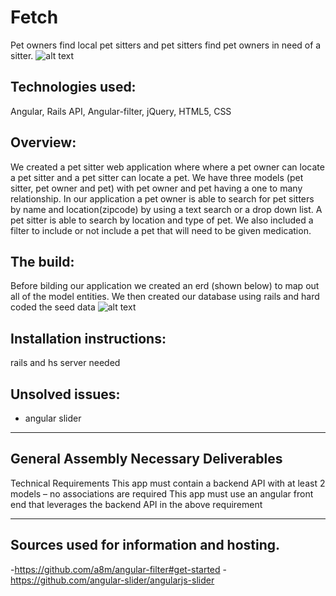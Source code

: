 # Fetch
Pet owners find local pet sitters and pet sitters find pet owners in need of a sitter. 
![alt text](https://github.com/scottpiercew/project-3/blob/master/Screen%20Shot%202017-06-29%20at%2012.40.35%20PM.png)

## Technologies used:
Angular, Rails API, Angular-filter, jQuery, HTML5, CSS

## Overview:
We created a pet sitter web application where where a pet owner can locate a pet sitter and a pet sitter can locate a pet. We have three models (pet sitter, pet owner and pet) with pet owner and pet having a one to many relationship.
In our application a pet owner is able to search for pet sitters by name and location(zipcode) by using a text search or a drop down list. A pet sitter is able to search by location and type of pet. We also included a filter to include or not include a pet that will need to be given medication.


## The build: 
Before bilding our application we created an erd (shown below) to map out all of the model entities. We then created our database using rails and hard coded the seed data
![alt text](https://github.com/scottpiercew/project-3/blob/master/ERD%20pet-sitter.png)


## Installation instructions:
rails and hs server needed


## Unsolved issues:
- angular slider


***
## General Assembly Necessary Deliverables

Technical Requirements
This app must contain a backend API with at least 2 models – no associations are required
This app must use an angular front end that leverages the backend API in the above requirement

***

## Sources used for information and hosting.
-https://github.com/a8m/angular-filter#get-started
-https://github.com/angular-slider/angularjs-slider
